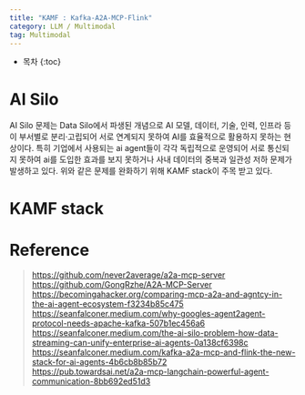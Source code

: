 ```yaml
---
title: "KAMF : Kafka-A2A-MCP-Flink"
category: LLM / Multimodal
tag: Multimodal
---
```



 




* 목차
{:toc}










# AI Silo
AI Silo 문제는 Data Silo에서 파생된 개념으로 AI 모델, 데이터, 기술, 인력, 인프라 등이 부서별로 분리·고립되어 서로 연계되지 못하여 AI를 효율적으로 활용하지 못하는 현상이다. 
특히 기업에서 사용되는 ai agent들이 각각 독립적으로 운영되어 서로 통신되지 못하여 ai를 도입한 효과를 보지 못하거나 사내 데이터의 중복과 일관성 저하 문제가 발생하고 있다. 
위와 같은 문제를 완화하기 위해 KAMF stack이 주목 받고 있다.

# KAMF stack













# Reference
> https://github.com/never2average/a2a-mcp-server<br>
> https://github.com/GongRzhe/A2A-MCP-Server<br>
> https://becomingahacker.org/comparing-mcp-a2a-and-agntcy-in-the-ai-agent-ecosystem-f3234b85c475<br>
> https://seanfalconer.medium.com/why-googles-agent2agent-protocol-needs-apache-kafka-507b1ec456a6<br>
> https://seanfalconer.medium.com/the-ai-silo-problem-how-data-streaming-can-unify-enterprise-ai-agents-0a138cf6398c<br>
> https://seanfalconer.medium.com/kafka-a2a-mcp-and-flink-the-new-stack-for-ai-agents-4b6cb8b85b72<br>
> https://pub.towardsai.net/a2a-mcp-langchain-powerful-agent-communication-8bb692ed51d3<br>
